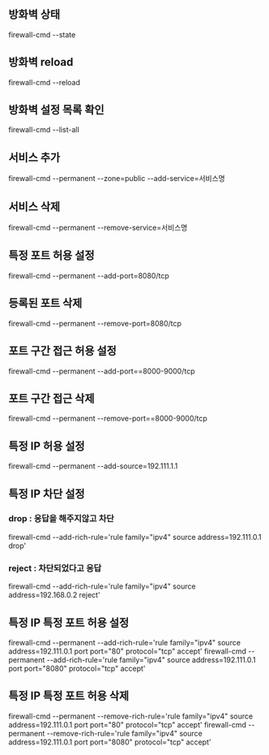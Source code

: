 ## 방화벽 상태
firewall-cmd --state

## 방화벽 reload
firewall-cmd --reload

## 방화벽 설정 목록 확인
firewall-cmd --list-all


## 서비스 추가
firewall-cmd --permanent --zone=public --add-service=서비스명

## 서비스 삭제
firewall-cmd --permanent --remove-service=서비스명


## 특정 포트 허용 설정
firewall-cmd --permanent --add-port=8080/tcp

## 등록된 포트 삭제
firewall-cmd --permanent --remove-port=8080/tcp

## 포트 구간 접근 허용 설정
firewall-cmd --permanent --add-port==8000-9000/tcp

## 포트 구간 접근 삭제
firewall-cmd --permanent --remove-port==8000-9000/tcp


## 특정 IP 허용 설정
firewall-cmd --permanent --add-source=192.111.1.1

## 특정 IP 차단 설정
### drop : 응답을 해주지않고 차단
firewall-cmd --add-rich-rule='rule family="ipv4" source address=192.111.0.1 drop'

### reject : 차단되었다고 응답
firewall-cmd --add-rich-rule='rule family="ipv4" source address=192.168.0.2 reject'

## 특정 IP 특정 포트 허용 설정
firewall-cmd --permanent --add-rich-rule='rule family="ipv4" source address=192.111.0.1 port port="80" protocol="tcp" accept'
firewall-cmd --permanent --add-rich-rule='rule family="ipv4" source address=192.111.0.1 port port="8080" protocol="tcp" accept'

## 특정 IP 특정 포트 허용 삭제
firewall-cmd --permanent --remove-rich-rule='rule family="ipv4" source address=192.111.0.1 port port="80" protocol="tcp" accept'
firewall-cmd --permanent --remove-rich-rule='rule family="ipv4" source address=192.111.0.1 port port="8080" protocol="tcp" accept'
